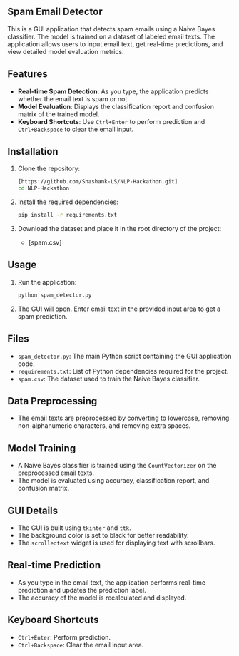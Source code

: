 ## Spam Email Detector

This is a GUI application that detects spam emails using a Naive Bayes classifier. The model is trained on a dataset of labeled email texts. The application allows users to input email text, get real-time predictions, and view detailed model evaluation metrics.

## Features

- **Real-time Spam Detection**: As you type, the application predicts whether the email text is spam or not.
- **Model Evaluation**: Displays the classification report and confusion matrix of the trained model.
- **Keyboard Shortcuts**: Use `Ctrl+Enter` to perform prediction and `Ctrl+Backspace` to clear the email input.

## Installation

1. Clone the repository:
   ```bash
   [https://github.com/Shashank-LS/NLP-Hackathon.git]
   cd NLP-Hackathon
   ```

2. Install the required dependencies:
   ```bash
   pip install -r requirements.txt
   ```

3. Download the dataset and place it in the root directory of the project:
   - [spam.csv]

## Usage

1. Run the application:
   ```bash
   python spam_detector.py
   ```

2. The GUI will open. Enter email text in the provided input area to get a spam prediction.

## Files

- `spam_detector.py`: The main Python script containing the GUI application code.
- `requirements.txt`: List of Python dependencies required for the project.
- `spam.csv`: The dataset used to train the Naive Bayes classifier.

## Data Preprocessing

- The email texts are preprocessed by converting to lowercase, removing non-alphanumeric characters, and removing extra spaces.

## Model Training

- A Naive Bayes classifier is trained using the `CountVectorizer` on the preprocessed email texts.
- The model is evaluated using accuracy, classification report, and confusion matrix.

## GUI Details

- The GUI is built using `tkinter` and `ttk`.
- The background color is set to black for better readability.
- The `scrolledtext` widget is used for displaying text with scrollbars.

## Real-time Prediction

- As you type in the email text, the application performs real-time prediction and updates the prediction label.
- The accuracy of the model is recalculated and displayed.

## Keyboard Shortcuts

- `Ctrl+Enter`: Perform prediction.
- `Ctrl+Backspace`: Clear the email input area.
